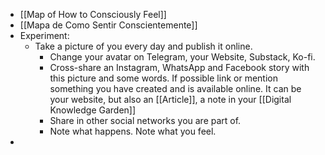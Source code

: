 - [[Map of How to Consciously Feel]]
- [[Mapa de Como Sentir Conscientemente]]
- Experiment:
	- Take a picture of you every day and publish it online.
		- Change your avatar on Telegram, your Website, Substack, Ko-fi.
		- Cross-share an Instagram, WhatsApp and Facebook story with this picture and some words. If possible link or mention something you have created and is available online. It can be your website, but also an [[Article]], a note in your [[Digital Knowledge Garden]]
		- Share in other social networks you are part of.
		- Note what happens. Note what you feel.
-